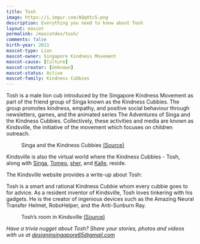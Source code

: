 ```yaml
---
title: Tosh
image: https://i.imgur.com/AQqXtc5.png
description: Everything you need to know about Tosh
layout: mascot
permalink: /mascotdex/tosh/
comments: false
birth-year: 2011
mascot-type: Lion
mascot-owner: Singapore Kindness Movement
mascot-cause: [Culture]
mascot-creator: [Unknown]
mascot-status: Active
mascot-family: Kindness Cubbies
---
```


Tosh is a male lion cub introduced by the Singapore Kindness Movement as part of the friend group of Singa known as the Kindness Cubbies. The group promotes kindness, empathy, and positive social behaviour through newsletters, games, and the animated series The Adventures of Singa and the Kindness Cubbies. Collectively, these activities and media are known as Kindsville, the initiative of the movement which focuses on children outreach.

<figure>
<img src="https://i.imgur.com/4WEuR6W.jpg" alt="">
<figcaption>Singa and the Kindness Cubbies <a href="https://www.facebook.com/11thprod/posts/pfbid03XWv41msNsfKKjNVVzPXcJpMF8V7WAGZD6mf1w4KXeV2dDG22xGWBiWdsWnbsB8Kl  " target="_blank">(Source)</a></figcaption>
</figure>

Kindsville is also the virtual world where the Kindness Cubbies - Tosh, along with <a href="https://www.designinsingapore.com/mascotdex/singa/" target="_blank">Singa</a>, <a href="https://www.designinsingapore.com/mascotdex/tomeo/" target="_blank">Tomeo</a>, <a href="https://www.designinsingapore.com/mascotdex/sher/" target="_blank">sher</a>, and <a href="https://www.designinsingapore.com/mascotdex/kalle/" target="_blank">Kalle</a>, reside.

The Kindsville website provides a write-up about Tosh:

Tosh is a smart and rational Kindness Cubbie whom every cubbie goes to for advice. As a resident inventor of Kindsville, Tosh loves tinkering with his gadgets. He is the creator of ingenious devices such as the Amazing Neural Transfer Helmet, RoboHelper, and the Anti-Sunburn Ray.

<figure>
<img src="https://i.imgur.com/bbOwmy7.png" alt="">
<figcaption>Tosh’s room in Kindsville <a href="https://kindsville.kindness.sg/kindness-cubbie/tosh/  " target="_blank">(Source)</a></figcaption>
</figure>

<i>Have a trivia nugget about Tosh? Share your stories, photos and videos with us at designinsingapore65@gmail.com</i>

